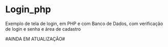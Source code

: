 # Login_php
Exemplo de tela de login, em PHP e com Banco de Dados, com verificação de login e senha e área de cadastro 

#AINDA EM ATUALIZAÇÃO#
